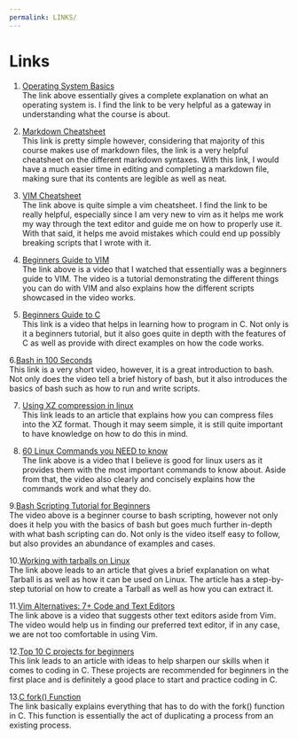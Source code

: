 ```yaml
---
permalink: LINKS/
---
```


# Links

1. [Operating System Basics](https://www.geeksforgeeks.org/what-is-an-operating-system/)<br>
The link above essentially gives a complete explanation on what an operating system is.
I find the link to be very helpful as a gateway in understanding what the course is about.

2. [Markdown Cheatsheet](https://www.markdownguide.org/cheat-sheet/)<br>
This link is pretty simple however, considering that majority of this course makes use of markdown files, the link is a very helpful cheatsheet on the different markdown syntaxes. With this link, I would have a much easier time in editing and completing a markdown file, making sure that its contents are legible as well as neat.

3. [VIM Cheatsheet](https://vim.rtorr.com/)<br>
The link above is quite simple a vim cheatsheet. I find the link to be really helpful, especially since I am very new to vim as it helps me work my way through the text editor and guide me on how to properly use it. With that said, it helps me avoid mistakes which could end up possibly breaking scripts that I wrote with it.

4. [Beginners Guide to VIM](https://www.youtube.com/watch?v=RZ4p-saaQkc)<br>
The link above is a video that I watched that essentially was a beginners guide to VIM. The video is a tutorial demonstrating the different things you can do with VIM and also explains how the different scripts showcased in the video works.

5. [Beginners Guide to C](https://www.youtube.com/watch?v=KJgsSFOSQv0)<br>
This link is a video that helps in learning how to program in C. Not only is it a beginners tutorial, but it also  goes quite in depth with the features of C as well as provide with direct examples on how the code works.

6.[Bash in 100 Seconds](https://www.youtube.com/watch?v=I4EWvMFj37g)<br>
This link is a very short video, however, it is a great introduction to bash. Not only does the video tell a brief history of bash, but it also introduces the basics of bash such as how to run and write scripts.

7. [Using XZ compression in linux](https://www.baeldung.com/linux/xz-compression)<br>
This link leads to an article that explains how you can compress files into the XZ format. Though it may seem simple, it is still quite important to have knowledge on how to do this in mind.

8. [60 Linux Commands you NEED to know](https://www.youtube.com/watch?v=gd7BXuUQ91w)<br>
The link above is a video that I believe is good for linux users as it provides them with the most important commands to know about. Aside from that, the video also clearly and concisely explains how the commands work and what they do.

9.[Bash Scripting Tutorial for Beginners](https://www.youtube.com/watch?v=tK9Oc6AEnR4)<br>
The video above is a beginner course to bash scripting, however not only does it help you with the basics of bash but goes much further in-depth with what bash scripting can do. Not only is the video itself easy to follow, but also provides an abundance of examples and cases.

10.[Working with tarballs on Linux](https://www.networkworld.com/article/3328840/working-with-tarballs-on-linux.html)<br>
The link above leads to an article that gives a brief explanation on what Tarball is as well as how it can be used on Linux. The article has a step-by-step tutorial on how to create a Tarball as well as how you can extract it.

11.[Vim Alternatives: 7+ Code and Text Editors](https://www.youtube.com/watch?v=53CfsUZxadM)<br>
The link above is a video that suggests other text editors aside from Vim. The video would help us in finding our preferred text editor, if in any case, we are not too comfortable in using Vim. 

12.[Top 10 C projects for beginners](https://www.analyticsinsight.net/top-10-c-projects-for-beginners-to-sharpen-necessary-skills-in-2022/)<br>
This link leads to an article with ideas to help sharpen our skills when it comes to coding in C. These projects are recommended for beginners in the first place and is definitely a good place to start and practice coding in C.

13.[C fork() Function](https://www.scaler.com/topics/c-fork/)<br>
The link basically explains everything that has to do with the fork() function in C. This function is essentially the act of duplicating a process from an existing process.

